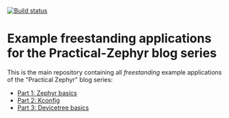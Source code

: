 [![Build status](https://github.com/lmapii/practical-zephyr/workflows/ci/badge.svg)](https://github.com/lmapii/practical-zephyr/actions)

# Example freestanding applications for the Practical-Zephyr blog series

This is the main repository containing all _freestanding_ example applications of the "Practical Zephyr" blog series:

- [Part 1: Zephyr basics](https://interrupt.memfault.com/blog/practical_zephyr_basics)
- [Part 2: Kconfig](https://interrupt.memfault.com/blog/practical_zephyr_kconfig)
- [Part 3: Devicetree basics](https://interrupt.memfault.com/blog/practical_zephyr_dt)

<!--
The [practical-zephyr-manifest-repository](https://github.com/lmapii/practical-zephyr-manifest-repository) is a separate repository that is used for demonstrating _West workspaces_.
-->
